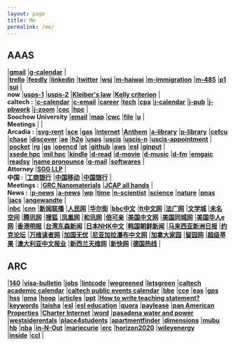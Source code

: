 ```yaml
---
layout: page
title: Me
permalink: /me/
---
```


## AAAS
|[**gmail**](https://mail.google.com/mail/u/0/)
|[**g-calendar**](https://calendar.google.com/calendar/render#main_7)
|  
|[**trello**](https://trello.com/b/cOpOf0ND)
|[**feedly**](https://feedly.com/i/latest)
|[**linkedin**](https://www.linkedin.com/in/tao-cheng-5191331a)
|[**twitter**](https://twitter.com/Tao94037228)
|[**wsj**](https://wsj.com/)
|[**m-haiwai**](http://www.mitbbs.com/mitbbs_bbsboa.php?group=1&yank=0&group2=444)
|[**m-immigration**](http://www.mitbbs.com/bbsdoc/Immigration.html)
|[**m-485**](http://www.mitbbs.com/bbsdoc/I485.html)
|[**p1**](https://131.215.26.25/stat/welcome.php)
|[**sui**](https://www.sui.com/report_index.do)
|  
**now**
|[**usps-1**](https://tools.usps.com/go/TrackConfirmAction?tLabels=9505515887749007126155)
|[**usps-2**](https://tools.usps.com/go/TrackConfirmAction?tRef=fullpage&tLc=2&text28777=&tLabels=EE295632955US%2C)
|[**Kleiber's law**](https://en.wikipedia.org/wiki/Kleiber%27s_law)
|[**Kelly criterion**](https://en.wikipedia.org/wiki/Kelly_criterion)
|  
**caltech  :**
|[**c-calendar**](http://www.caltech.edu/master-calendar/day)
|[**c-email**](https://outlook.office365.com/owa/)
|[**career**](http://www.career.caltech.edu/)
|[**tech**](http://technique.caltech.edu/index.php/Main_Page)
|[**cpa**](http://cpa.caltech.edu/)
|[**j-calendar**](https://solarfuelshub.org/events/meetings/)
|[**j-pub**](https://solarfuelshub.org/publications)
|[**j-pbwork**](https://solarfuelshub-jcap.pbworks.com/w/session/login?return_to=https%3A%2F%2Fsolarfuelshub-jcap.pbworks.com%2Fw%2Fhome)
|[**j-zoom**](https://lbnl.zoom.us/j/908314728?pwd=MVQgAA1sbMgrMY3Inu3M8Q%3D%3D)
|[**coc**](http://codeofconduct.caltech.edu/)
|[**hpc**](http://www.hpc.caltech.edu/)
|  
**Soochow University**
|[**email**](http://mail.suda.edu.cn/)
|[**map**](http://www.suda.edu.cn/map.do)
|[**cwc**](http://cwc.suda.edu.cn/)
|[**file**](http://file.suda.edu.cn/)
|[**u**](http://u.suda.edu.cn)
|  
**Meetings**
|
|  
**Arcadia  :**
|[**svg-rent**](https://sgvmanagement.appfolio.com/connect)
|[**sce**](https://www.sce.com/)
|[**gas**](https://www.socalgas.com/)
|[**internet**](https://www.spectrum.com/my-account.html)
|[**Anthem**](https://www.anthem.com/login/?TYPE=33554433&REALMOID=06-fb834dc8-d4c8-4def-843d-86d03863d622&GUID=&SMAUTHREASON=0&METHOD=GET&SMAGENTNAME=-SM-jKn722DvI0IjaE%252f8soH0G2NIyN7jkcE76VAu5s6cttLh4hEVrLahGahX3QtmLV8z&TARGET=-SM-HTTPS%253a%252f%252fwww%252eanthem%252ecom%252fconsumer%252faccountsummary%252fdashboard_overview%253fqs%253d*PfTUpUcwy7oUYKcJ7hJwGA%253d%253d)
|[**a-library**](https://catalog.ci.arcadia.ca.us/cgi-bin/koha/opac-user.pl)
|[**p-library**](https://pgpl.iii.com/iii/cas/login?service=https%3A%2F%2Fpasadena.iii.com%3A443%2Fiii%2Fencore%2Fj_acegi_cas_security_check%3Bjsessionid%3D44B5B03A5ECBD7461E39B6BE217B563C&lang=eng)
|[**cefcu**](https://www.caltechefcu.org/home/home)
|[**chase**](https://secure05c.chase.com/web/auth/dashboard#/dashboard/index/index)
|[**discover**](https://card.discover.com/cardmembersvcs/achome/homepage?ICMPGN=AC_NAV_L1_HOME)
|[**ae**](https://www.americanexpress.com/)
|[**h2o**](https://www.h2owirelessnow.com/mainControl.php?page=index)
|[**usps**](https://informeddelivery.usps.com/)
|[**uscis**](https://egov.uscis.gov/casestatus/logoff.do)
|[**uscis-n**](https://my.uscis.gov/account/)
|[**uscis-appointment**](https://my.uscis.gov/appointment)
|  
|[**pocket**](https://getpocket.com/a/queue/list/)
|[**rg**](https://www.researchgate.net/profile/Tao_Cheng13)
|[**gs**](https://scholar.google.com/citations?user=P6adsOMAAAAJ&hl=en)
|[**opencd**](https://open.cd/)
|[**pt**](http://pt.sjtu.edu.cn/)
|[**github**](https://github.com/esemble/)
|[**aws**](https://aws.amazon.com/)
|[**esl**](https://secure3.eslpod.com/lesson-library/)
|[**ginput**](https://www.google.com/intl/zh-CN/inputtools/try/)
|  
|[**xsede hpc**](https://portal.xsede.org/group/xup/my-xsede#/logged-in)
|[**mil hpc**](https://centers.hpc.mil/about/contact.html)
|[**kindle**](https://bookfere.com/)
|[**d-read**](https://book.douban.com/mine)
|[**d-movie**](https://movie.douban.com/mine)
|[**d-music**](https://music.douban.com/mine)
|[**d-fm**](https://douban.fm/?from_=shire_top_nav)
|[**emgaic**](http://www.emagic.org.cn/)
|[**readsy**](http://www.readsy.co/)
|[**name pronounce**](http://www.pronouncenames.com/)
|[**q-mail**](http://mail.qq.com/cgi-bin/frame_html?sid=PWktzX2YoOThHARf&r=60d1f80c839e542bc944ad25fbb0d817)
|[**softwares**](http://www.tcheng.org/more/softwares)
|  
**Attorney**
|[**SGG LLP**](https://www.sggimmigration.com/)
|  
**中国     :**
|[**工商银行**](https://mybank.icbc.com.cn/icbc/newperbank/perbank3/frame/frame_index.jsp)
|[**中国移动**](https://login.10086.cn/login.html?channelID=12034&backUrl=http%3A%2F%2Fwww.10086.cn%2Findex%2Fhl%2Findex_451_458.html)
|[**中国银行**](http://www.boc.cn/ebanking/bocnet_login/)
|  
**Meetings :**
|[**GRC Nanomaterials**](https://www.grc.org/nanomaterials-for-applications-in-energy-technology-conference/2019/)
|[**JCAP all hands**](http://www.cvent.com/events/2019-jcap-all-hands-meeting/event-summary-884923ab625f4abba139bf57a4e308b1.aspx)
|  
**News     :**
|[**p-news**](https://www.sgvtribune.com/location/california/los-angeles-county/san-gabriel-valley/arcadia/)
|[**a-news**](https://www.pasadenastarnews.com/)
|[**wp**](https://www.washingtonpost.com/)
|[**time**](http://time.com/)
|[**n-scientist**](https://www.newscientist.com/)
|[**science**](http://www.sciencemag.org/)
|[**nature**](https://www.nature.com/nature/)
|[**pnas**](http://www.pnas.org/)
|[**jacs**](http://pubs.acs.org/journal/jacsat)
|[**angewandte**](http://onlinelibrary.wiley.com/journal/10.1002/(ISSN)1521-3773)
|    
|[**nbc**](https://www.nbcnews.com/nightly-news/)
|[**cnn**](https://www.cnn.com/cnn10)
|[**新闻联播**](https://www.youtube.com/channel/UCcLK3j-XWdGBnt5bR9NJHaQ)
|[**人民网**](http://www.people.com.cn/)
|[**华尔街**](https://cn.wsj.com/zh-hans)
|[**bbc中文**](http://www.bbc.com/zhongwen/simp)
|[**ft中文网**](http://www.ftchinese.com/)
|[**法广网**](http://cn.rfi.fr/)
|[**文学城**](http://www.wenxuecity.com/)
|[**未名空间**](https://www.mitbbs.com/)
|[**腾讯网**](http://www.qq.com/)
|[**搜狐**](http://www.sohu.com/)
|[**凤凰网**](http://www.ifeng.com/)
|[**和讯网**](http://www.hexun.com/)
|[**倍可亲**](https://www.backchina.com/?gclid=CjwKCAjwma3ZBRBwEiwA-CsblPghHEwLjmSMEq3LyIQ3WeAvWPX0DUk94_boQdUXI4MlEwxy6l21vxoCdnEQAvD_BwE)
|[**美国中文网**](http://www.sinovision.net/)
|[**美国同城网**](https://www.21uscity.com/zone/86/)
|[**美国华人e网**](http://huaren.us/)
|[**香港明报**](https://www.mingpao.com/)
|[**台湾东森新闻**](https://news.ebc.net.tw/)
|[**日本NHK中文**](https://www3.nhk.or.jp/nhkworld/zh/)
|[**韩国朝鲜新闻**](http://cnnews.chosun.com/)
|[**马来西亚新洲日报**](http://www.sinchew.com.my/)
|[**约克论坛**](http://www.yorkbbs.ca/)
|[**万维读者网**](http://www.creaders.net/)
|[**加国无忧**](https://www.51.ca/)
|[**尼亚加拉瀑布中文网**](http://www.niagaradiy.com/bbs/forum.php)
|[**加拿大家园**](http://toronto.iask.ca/)
|[**留园网**](http://www.6park.com/us.shtml)
|[**超级苹果**](https://www.powerapple.com/bbs/)
|[**澳大利亚中文报业**](https://www.1688.com.au/)
|[**新西兰天维网**](http://www.skykiwi.com/)
|[**新快网**](http://www.xkb.com.au/index.html)
|[**德国热线**](https://www.dolc.de/)
|  
## ARC
|[**140**](https://www.uscis.gov/i-140-addresses)
|[**visa-bulletin**](https://travel.state.gov/content/travel/en/legal/visa-law0/visa-bulletin.html)
|[**jobs**](http://www.tcheng.org/more/jobs)
|[**lintcode**](http://www.lintcode.com/)
|[**wegreened**](http://chensecureserver.huronip.com)
|[**letsgreen**](https://letsgreen.org/)
|[**caltech academic calendar**](http://www.caltech.edu/calendar/academic)
|[**caltech public events calendar**](http://www.caltech.edu/calendar/public-events)
|[**bbe**](http://www.bbe.caltech.edu/calendar/day)
|[**cce**](http://www.cce.caltech.edu/master-calendar/day)
|[**eas**](http://eas.caltech.edu/seminars)
|[**gps**](http://www.gps.caltech.edu/master-calendar/day)
|[**hss**](http://www.hss.caltech.edu/master-calendar/day)
|[**pma**](http://www.pma.caltech.edu/master-calendar/day)
|[**hoop**](https://nba.hupu.com/)
|[**articles**](http://tcheng.org/articles)
|[**ppt**](https://gitpitch.com/esemble/ppt-tao/master?grs=github&t=beige)
|[**How to write teaching statement?**](http://dtei.uci.edu/the-reflective-teaching-statement/)
|[**keywords**](http://www.tcheng.org/more/keywords)
|[**taisha**](http://bbs.taisha.org/forum-91-1.html)
|[**esl**](https://secure3.eslpod.com/lesson-library/)
|[**esl education**](https://secure3.eslpod.com/library/education/)
|[**quora**](https://www.quora.com/)
|[**paylease**](https://www.paylease.com/login/resident?crd=1&vpw=1366)
|[**pan American Properties**](http://papinc.com/)
|[**Charter Internet**](https://www.spectrum.net/login/)
|[**word**](https://office.live.com/start/Word.aspx)
|[**pasadena water and power**](https://ww5.cityofpasadena.net/water-and-power/)
|[**westsiderentals**](https://www.westsiderentals.com/)
|[**place4students**](https://www.places4students.com/Index)
|[**apartmentfinder**](https://www.apartmentfinder.com/)
|[**dimensions**](http://www.dimensions-math.org/Dim_ZH_si.htm)
|[**mubu**](https://mubu.com/list)
|[**hb**](https://habitica.com/)
|[**nba**](http://www.nba.com/standings#/)
|[**in-N-Out**](http://library.ci.arcadiasr.evanced.info/homepage.asp?ProgramID=5)
|[**mariecurie**](https://ec.europa.eu/research/mariecurieactions/)
|[**erc**](https://erc.europa.eu/)
|[**horizon2020**](https://ec.europa.eu/programmes/horizon2020/en/)
|[**wileyenergy**](http://wileyenergy.xcx-wx.com/)  
|[**inside**](https://www.insidehighered.com/)
|[**ccl**](http://www.ccl.net/)
|  
